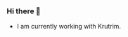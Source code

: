 ### Hi there 👋
- I am currently working with Krutrim.
<!--- I'm currently working with HiLabs Inc.  -->
<!-- - I am looking to collaborate on development of projects involving NLP, statistical modelling and computer vision. -->
<!--
**shaharukhkhan4350/shaharukhkhan4350** is a ✨ _special_ ✨ repository because its `README.md` (this file) appears on your GitHub profile.

Here are some ideas to get you started:

- 🔭 I’m currently working on ...
- 🌱 I’m currently learning ...
- 👯 I’m looking to collaborate on ...
- 🤔 I’m looking for help with ...
- 💬 Ask me about ...
- 📫 How to reach me: ...
- 😄 Pronouns: ...
- ⚡ Fun fact: ...
-->
